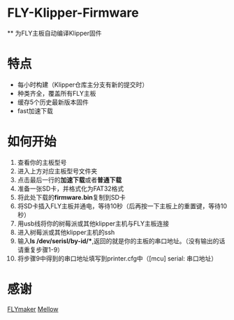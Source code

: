 # FLY-Klipper-Firmware
** 为FLY主板自动编译Klipper固件

# 特点
* 每小时构建（Klipper仓库主分支有新的提交时）
* 种类齐全，覆盖所有FLY主板
* 缓存5个历史最新版本固件
* fast加速下载

# 如何开始
1. 查看你的主板型号
2. 进入上方对应主板型号文件夹
3. 点击最后一行的**加速下载**或者**普通下载**
4. 准备一张SD卡，并格式化为FAT32格式
5. 将此处下载的**firmware.bin**复制到SD卡
6. 将SD卡插入FLY主板并通电，等待10秒（后再按一下主板上的重置键，等待10秒）
7. 用usb线将你的树莓派或其他klipper主机与FLY主板连接
8. 进入树莓派或其他klipper主机的ssh
9. 输入**ls /dev/serisl/by-id/\***,返回的就是你的主板的串口地址。（没有输出的话请重复步骤1-9）
10. 将步骤9中得到的串口地址填写到printer.cfg中（[mcu] serial: 串口地址）

# 感谢
[FLYmaker](https://github.com/FLYmaker/)
[Mellow](https://mellow.aliexpress.com/store/1531088)
